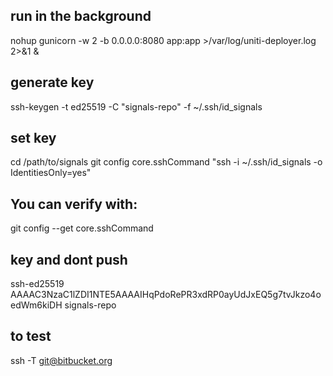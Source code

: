 

## run in the background
nohup gunicorn -w 2 -b 0.0.0.0:8080 app:app >/var/log/uniti-deployer.log 2>&1 &

## generate key
ssh-keygen -t ed25519 -C "signals-repo" -f ~/.ssh/id_signals

## set key 
cd /path/to/signals
git config core.sshCommand "ssh -i ~/.ssh/id_signals -o IdentitiesOnly=yes"

## You can verify with:
git config --get core.sshCommand

## key and dont push
ssh-ed25519 AAAAC3NzaC1lZDI1NTE5AAAAIHqPdoRePR3xdRP0ayUdJxEQ5g7tvJkzo4oedWm6kiDH signals-repo

## to test
ssh -T git@bitbucket.org
